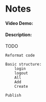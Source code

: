 # Notes
#### Video Demo:  <URL HERE>
#### Description:
TODO

    Reformat code

    Basic structure:
        login
        logout
        All
        Add
        Create

    Publish